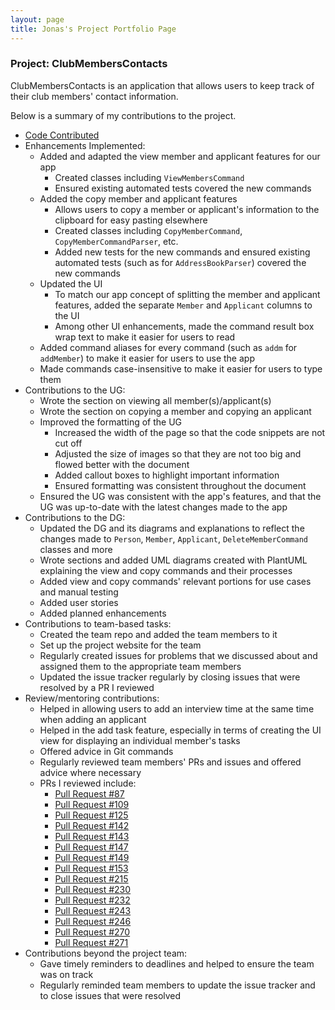 ```yaml
---
layout: page
title: Jonas's Project Portfolio Page
---
```


### Project: ClubMembersContacts

ClubMembersContacts is an application that allows users to keep track of their club members' contact information.

Below is a summary of my contributions to the project.

* [Code Contributed](https://nus-cs2103-ay2324s1.github.io/tp-dashboard/?search=jonasongg&breakdown=false&sort=groupTitle%20dsc&sortWithin=title&since=2023-09-22&timeframe=commit&mergegroup=&groupSelect=groupByRepos)
* Enhancements Implemented:
    * Added and adapted the view member and applicant features for our app
        * Created classes including `ViewMembersCommand`
        * Ensured existing automated tests covered the new commands
    * Added the copy member and applicant features
        * Allows users to copy a member or applicant's information to the clipboard for easy pasting elsewhere
        * Created classes including `CopyMemberCommand`, `CopyMemberCommandParser`, etc.
        * Added new tests for the new commands and ensured existing automated tests (such as for `AddressBookParser`)
          covered the new commands
    * Updated the UI
        * To match our app concept of splitting the member and applicant features, added the separate `Member`
          and `Applicant` columns to the UI
        * Among other UI enhancements, made the command result box wrap text to make it easier for users to read
    * Added command aliases for every command (such as `addm` for `addMember`) to make it easier for users to use the
      app
    * Made commands case-insensitive to make it easier for users to type them
* Contributions to the UG:
    * Wrote the section on viewing all member(s)/applicant(s)
    * Wrote the section on copying a member and copying an applicant
    * Improved the formatting of the UG
        * Increased the width of the page so that the code snippets are not cut off
        * Adjusted the size of images so that they are not too big and flowed better with the document
        * Added callout boxes to highlight important information
        * Ensured formatting was consistent throughout the document
    * Ensured the UG was consistent with the app's features, and that the UG was up-to-date with the latest changes
      made to the app
* Contributions to the DG:
  * Updated the DG and its diagrams and explanations to reflect the changes made to `Person`, `Member`, `Applicant`,
    `DeleteMemberCommand` classes and more
  * Wrote sections and added UML diagrams created with PlantUML explaining the view and copy commands and their
    processes
  * Added view and copy commands' relevant portions for use cases and manual testing
  * Added user stories
  * Added planned enhancements
* Contributions to team-based tasks:
    * Created the team repo and added the team members to it
    * Set up the project website for the team
    * Regularly created issues for problems that we discussed about and assigned them to the appropriate team members
    * Updated the issue tracker regularly by closing issues that were resolved by a PR I reviewed
* Review/mentoring contributions:
    * Helped in allowing users to add an interview time at the same time when adding an applicant
    * Helped in the add task feature, especially in terms of creating the UI view for displaying an individual member's
      tasks
    * Offered advice in Git commands
    * Regularly reviewed team members' PRs and issues and offered advice where necessary
    * PRs I reviewed include:
        * [Pull Request #87](https://github.com/AY2324S1-CS2103T-W15-3/tp/pull/87)
        * [Pull Request #109](https://github.com/AY2324S1-CS2103T-W15-3/tp/pull/109)
        * [Pull Request #125](https://github.com/AY2324S1-CS2103T-W15-3/tp/pull/125)
        * [Pull Request #142](https://github.com/AY2324S1-CS2103T-W15-3/tp/pull/142)
        * [Pull Request #143](https://github.com/AY2324S1-CS2103T-W15-3/tp/pull/143)
        * [Pull Request #147](https://github.com/AY2324S1-CS2103T-W15-3/tp/pull/147)
        * [Pull Request #149](https://github.com/AY2324S1-CS2103T-W15-3/tp/pull/149)
        * [Pull Request #153](https://github.com/AY2324S1-CS2103T-W15-3/tp/pull/153)
        * [Pull Request #215](https://github.com/AY2324S1-CS2103T-W15-3/tp/pull/215)
        * [Pull Request #230](https://github.com/AY2324S1-CS2103T-W15-3/tp/pull/230)
        * [Pull Request #232](https://github.com/AY2324S1-CS2103T-W15-3/tp/pull/232)
        * [Pull Request #243](https://github.com/AY2324S1-CS2103T-W15-3/tp/pull/243)
        * [Pull Request #246](https://github.com/AY2324S1-CS2103T-W15-3/tp/pull/246)
        * [Pull Request #270](https://github.com/AY2324S1-CS2103T-W15-3/tp/pull/270)
        * [Pull Request #271](https://github.com/AY2324S1-CS2103T-W15-3/tp/pull/271)
* Contributions beyond the project team:
    * Gave timely reminders to deadlines and helped to ensure the team was on track
    * Regularly reminded team members to update the issue tracker and to close issues that were resolved
